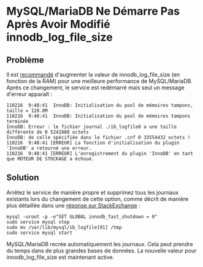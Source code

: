 # MySQL/MariaDB Ne Démarre Pas Après Avoir Modifié innodb_log_file_size

Problème
--------

Il est [recommandé](../../installation/manual-installation/system-settings.md) d'augmenter la valeur de innodb_log_file_size (en fonction de la RAM) pour une meilleure performance de MySQL/MariaDB. Après ce changement, le service est redémarré mais seul un message d'erreur apparaît :

    110216  9:48:41  InnoDB: Initialisation du pool de mémoires tampons, taille = 128.0M
    110216  9:48:41  InnoDB: Initialisation du pool de mémoires tampons terminée
    InnoDB: Erreur : le fichier journal ./ib_logfile0 a une taille différente de 0 5242880 octets
    InnoDB: de celle spécifiée dans le fichier .cnf 0 33554432 octets !
    110216  9:48:41 [ERREUR] La fonction d'initialisation du plugin 'InnoDB' a retourné une erreur.
    110216  9:48:41 [ERREUR] L'enregistrement du plugin 'InnoDB' en tant que MOTEUR DE STOCKAGE a échoué.

Solution
--------

Arrêtez le service de manière propre et supprimez tous les journaux existants lors du changement de cette option, comme décrit de manière plus détaillée dans une [réponse sur StackExchange](http://dba.stackexchange.com/questions/1261/how-to-safely-change-mysql-innodb-variable-innodb-log-file-size) :

    mysql -uroot -p -e"SET GLOBAL innodb_fast_shutdown = 0"
    sudo service mysql stop
    sudo mv /var/lib/mysql/ib_logfile[01] /tmp
    sudo service mysql start

MySQL/MariaDB recrée automatiquement les journaux. Cela peut prendre du temps dans de plus grandes bases de données. La nouvelle valeur pour innodb_log_file_size est maintenant active.
